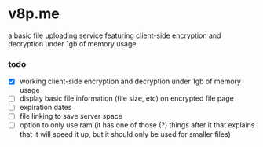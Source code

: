 # v8p.me
a basic file uploading service featuring client-side encryption and decryption under 1gb of memory usage

### todo
- [x] working client-side encryption and decryption under 1gb of memory usage
- [ ] display basic file information (file size, etc) on encrypted file page
- [ ] expiration dates
- [ ] file linking to save server space
- [ ] option to only use ram (it has one of those (?) things after it that explains that it will speed it up, but it should only be used for smaller files)
